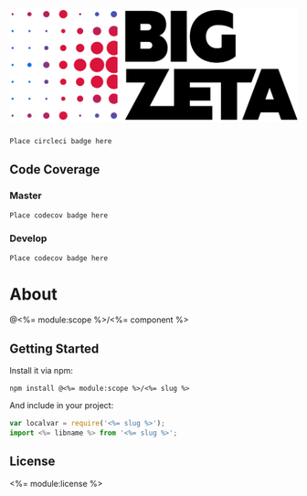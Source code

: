 # ![pageres](media/images/logo-bigzeta.png)

    Place circleci badge here 

## Code Coverage

### Master
    Place codecov badge here 

### Develop
    Place codecov badge here 

# About
  @<%= module:scope %>/<%= component %>

## Getting Started

Install it via npm:

```shell
npm install @<%= module:scope %>/<%= slug %>
```

And include in your project:

```javascript
var localvar = require('<%= slug %>');
import <%= libname %> from '<%= slug %>';
```

## License

<%= module:license %>

